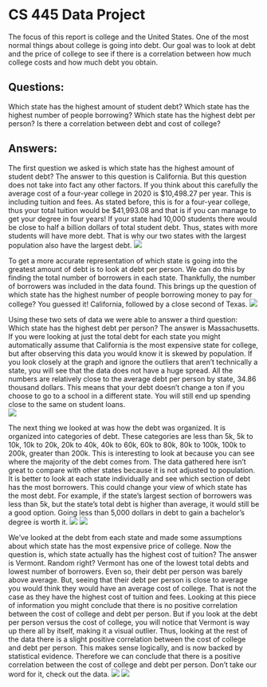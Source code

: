 # CS 445 Data Project          
            
The focus of this report is college and the United States. One of the most normal things about college is going into debt. Our goal was to look at debt and the price of college to see if there is a correlation between how much college costs and how much debt you obtain.

## Questions:
Which state has the highest amount of student debt? Which state has the highest number of people borrowing? Which state has the highest debt per person? Is there a correlation between debt and cost of college?

## Answers:
        	
The first question we asked is which state has the highest amount of student debt? The answer to this question is California. But this question does not take into fact any other factors. If you think about this carefully the average cost of a four-year college in 2020 is $10,498.27 per year. This is including tuition and fees. As stated before, this is for a four-year college, thus your total tuition would be $41,993.08 and that is if you can manage to get your degree in four years! If your state had 10,000 students there would be close to half a billion dollars of total student debt. Thus, states with more students will have more debt. That is why our two states with the largest population also have the largest debt.
![](Visualizations/TotalDebtPerState.png)
        	
To get a more accurate representation of which state is going into the greatest amount of debt is to look at debt per person. We can do this by finding the total number of borrowers in each state. Thankfully, the number of borrowers was included in the data found. This brings up the question of which state has the highest number of people borrowing money to pay for college? You guessed it! California, followed by a close second of Texas.
![](Visualizations/TotalPeopleBorrowingByState.png)
        	
Using these two sets of data we were able to answer a third question: Which state has the highest debt per person? The answer is Massachusetts. If you were looking at just the total debt for each state you might automatically assume that California is the most expensive state for college, but after observing this data you would know it is skewed by population. If you look closely at the graph and ignore the outliers that aren’t technically a state, you will see that the data does not have a huge spread. All the numbers are relatively close to the average debt per person by state, 34.86 thousand dollars. This means that your debt doesn’t change a ton if you choose to go to a school in a different state. You will still end up spending close to the same on student loans.  
![](Visualizations/DebtPerPersonPerState.png)
	
The next thing we looked at was how the debt was organized. It is organized into categories of debt. These categories are less than 5k, 5k to 10k, 10k to 20k, 20k to 40k, 40k to 60k, 60k to 80k, 80k to 100k, 100k to 200k, greater than 200k. This is interesting to look at because you can see where the majority of the debt comes from. The data gathered here isn’t great to compare with other states because it is not adjusted to population. It is better to look at each state individually and see which section of debt has the most borrowers. This could change your view of which state has the most debt. For example, if the state’s largest section of borrowers was less than 5k, but the state’s total debt is higher than average, it would still be a good option. Going less than 5,000 dollars in debt to gain a bachelor’s degree is worth it.
![](Visualizations/BorrowersByStateAndRange.png)
![](Visualizations/DebtByStateAndRange.png)
        	
We’ve looked at the debt from each state and made some assumptions about which state has the most expensive price of college. Now the question is, which state actually has the highest cost of tuition? The answer is Vermont. Random right? Vermont has one of the lowest total debts and lowest number of borrowers. Even so, their debt per person was barely above average. But, seeing that their debt per person is close to average you would think they would have an average cost of college. That is not the case as they have the highest cost of tuition and fees. Looking at this piece of information you might conclude that there is no positive correlation between the cost of college and debt per person. But if you look at the debt per person versus the cost of college, you will notice that Vermont is way up there all by itself, making it a visual outlier. Thus, looking at the rest of the data there is a slight positive correlation between the cost of college and debt per person. This makes sense logically, and is now backed by statistical evidence. Therefore we can conclude that there is a positive correlation between the cost of college and debt per person. Don’t take our word for it, check out the data.
![](Visualizations/HeatMap.png)
![](Visualizations/ScatterPlot.png)